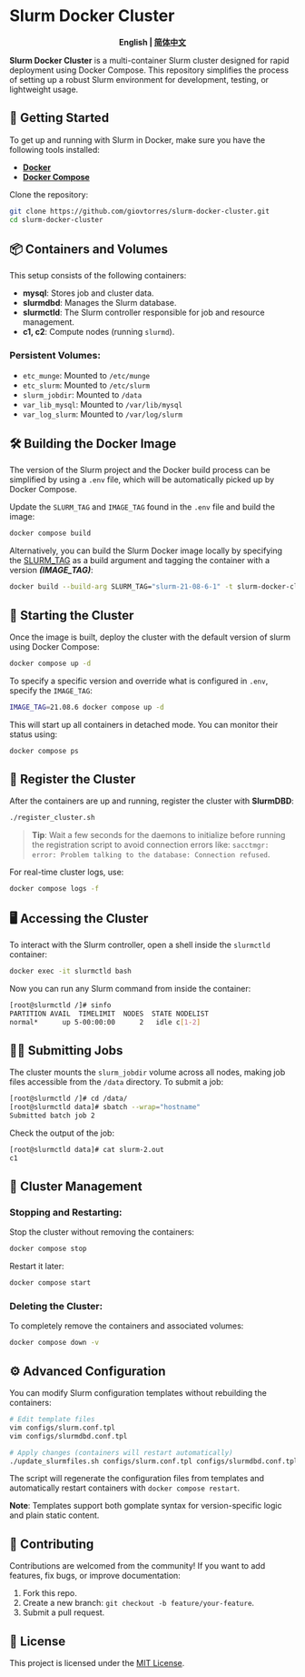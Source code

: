 # Slurm Docker Cluster

<p align="center">
    <b> English | <a href="./readme/README_CN.md">简体中文</a> </b>
</p>

**Slurm Docker Cluster** is a multi-container Slurm cluster designed for rapid
deployment using Docker Compose. This repository simplifies the process of
setting up a robust Slurm environment for development, testing, or lightweight
usage.

## 🏁 Getting Started

To get up and running with Slurm in Docker, make sure you have the following tools installed:

- **[Docker](https://docs.docker.com/get-docker/)**
- **[Docker Compose](https://docs.docker.com/compose/install/)**

Clone the repository:

```bash
git clone https://github.com/giovtorres/slurm-docker-cluster.git
cd slurm-docker-cluster
```

## 📦 Containers and Volumes

This setup consists of the following containers:

- **mysql**: Stores job and cluster data.
- **slurmdbd**: Manages the Slurm database.
- **slurmctld**: The Slurm controller responsible for job and resource management.
- **c1, c2**: Compute nodes (running `slurmd`).

### Persistent Volumes:

- `etc_munge`: Mounted to `/etc/munge`
- `etc_slurm`: Mounted to `/etc/slurm`
- `slurm_jobdir`: Mounted to `/data`
- `var_lib_mysql`: Mounted to `/var/lib/mysql`
- `var_log_slurm`: Mounted to `/var/log/slurm`

## 🛠️  Building the Docker Image

The version of the Slurm project and the Docker build process can be simplified
by using a `.env` file, which will be automatically picked up by Docker Compose.

Update the `SLURM_TAG` and `IMAGE_TAG` found in the `.env` file and build
the image:

```bash
docker compose build
```

Alternatively, you can build the Slurm Docker image locally by specifying the
[SLURM_TAG](https://github.com/SchedMD/slurm/tags) as a build argument and
tagging the container with a version ***(IMAGE_TAG)***:

```bash
docker build --build-arg SLURM_TAG="slurm-21-08-6-1" -t slurm-docker-cluster:21.08.6 .
```

## 🚀 Starting the Cluster

Once the image is built, deploy the cluster with the default version of slurm
using Docker Compose:

```bash
docker compose up -d
```

To specify a specific version and override what is configured in `.env`, specify
the `IMAGE_TAG`:

```bash
IMAGE_TAG=21.08.6 docker compose up -d
```

This will start up all containers in detached mode. You can monitor their status using:

```bash
docker compose ps
```

## 📝 Register the Cluster

After the containers are up and running, register the cluster with **SlurmDBD**:

```bash
./register_cluster.sh
```

> **Tip**: Wait a few seconds for the daemons to initialize before running the registration script to avoid connection errors like:
> `sacctmgr: error: Problem talking to the database: Connection refused`.

For real-time cluster logs, use:

```bash
docker compose logs -f
```

## 🖥️  Accessing the Cluster

To interact with the Slurm controller, open a shell inside the `slurmctld` container:

```bash
docker exec -it slurmctld bash
```

Now you can run any Slurm command from inside the container:

```bash
[root@slurmctld /]# sinfo
PARTITION AVAIL  TIMELIMIT  NODES  STATE NODELIST
normal*      up 5-00:00:00      2   idle c[1-2]
```

## 🧑‍💻 Submitting Jobs

The cluster mounts the `slurm_jobdir` volume across all nodes, making job files accessible from the `/data` directory. To submit a job:

```bash
[root@slurmctld /]# cd /data/
[root@slurmctld data]# sbatch --wrap="hostname"
Submitted batch job 2
```

Check the output of the job:

```bash
[root@slurmctld data]# cat slurm-2.out
c1
```

## 🔄 Cluster Management

### Stopping and Restarting:

Stop the cluster without removing the containers:

```bash
docker compose stop
```

Restart it later:

```bash
docker compose start
```

### Deleting the Cluster:

To completely remove the containers and associated volumes:

```bash
docker compose down -v
```

## ⚙️ Advanced Configuration

You can modify Slurm configuration templates without rebuilding the containers:

```bash
# Edit template files
vim configs/slurm.conf.tpl
vim configs/slurmdbd.conf.tpl

# Apply changes (containers will restart automatically)
./update_slurmfiles.sh configs/slurm.conf.tpl configs/slurmdbd.conf.tpl
```

The script will regenerate the configuration files from templates and automatically restart containers with `docker compose restart`.

**Note**: Templates support both gomplate syntax for version-specific logic and plain static content.

## 🤝 Contributing

Contributions are welcomed from the community! If you want to add features, fix bugs, or improve documentation:

1. Fork this repo.
2. Create a new branch: `git checkout -b feature/your-feature`.
3. Submit a pull request.

## 📄 License

This project is licensed under the [MIT License](LICENSE).
